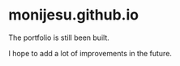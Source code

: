 # monijesu.github.io

The portfolio is still been built.

I hope to add a lot of improvements in the future.